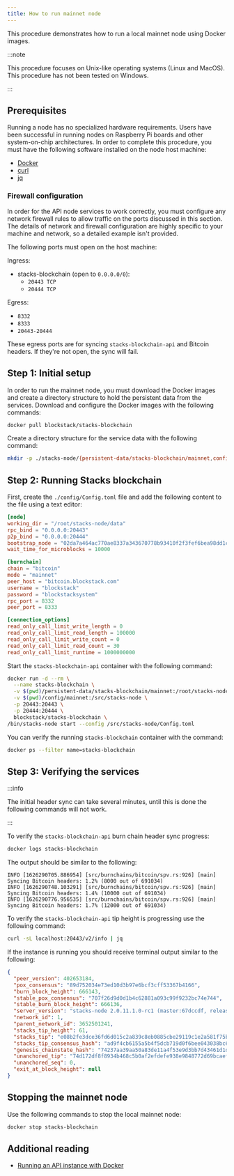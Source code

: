 ```yaml
---
title: How to run mainnet node
---
```


This procedure demonstrates how to run a local mainnet node using Docker images.

:::note

This procedure focuses on Unix-like operating systems (Linux and MacOS). This procedure has not been tested on
Windows.

:::

## Prerequisites

Running a node has no specialized hardware requirements. Users have been successful in running nodes on Raspberry Pi
boards and other system-on-chip architectures. In order to complete this procedure, you must have the following software
installed on the node host machine:

- [Docker](https://docs.docker.com/get-docker/)
- [curl](https://curl.se/download.html)
- [jq](https://stedolan.github.io/jq/download/)

### Firewall configuration

In order for the API node services to work correctly, you must configure any network firewall rules to allow traffic on
the ports discussed in this section. The details of network and firewall configuration are highly specific to your
machine and network, so a detailed example isn't provided.

The following ports must open on the host machine:

Ingress:

- stacks-blockchain (open to `0.0.0.0/0`):
  - `20443 TCP`
  - `20444 TCP`

Egress:

- `8332`
- `8333`
- `20443-20444`

These egress ports are for syncing `stacks-blockchain-api` and Bitcoin headers. If they're not open, the sync will fail.

## Step 1: Initial setup

In order to run the mainnet node, you must download the Docker images and create a directory structure to hold the
persistent data from the services. Download and configure the Docker images with the following commands:

```sh
docker pull blockstack/stacks-blockchain
```

Create a directory structure for the service data with the following command:

```sh
mkdir -p ./stacks-node/{persistent-data/stacks-blockchain/mainnet,config/mainnet} && cd stacks-node
```

## Step 2: Running Stacks blockchain

First, create the `./config/Config.toml` file and add the following content to the
file using a text editor:

```toml
[node]
working_dir = "/root/stacks-node/data"
rpc_bind = "0.0.0.0:20443"
p2p_bind = "0.0.0.0:20444"
bootstrap_node = "02da7a464ac770ae8337a343670778b93410f2f3fef6bea98dd1c3e9224459d36b@seed-0.mainnet.stacks.co:20444,02afeae522aab5f8c99a00ddf75fbcb4a641e052dd48836408d9cf437344b63516@seed-1.mainnet.stacks.co:20444,03652212ea76be0ed4cd83a25c06e57819993029a7b9999f7d63c36340b34a4e62@seed-2.mainnet.stacks.co:20444"
wait_time_for_microblocks = 10000

[burnchain]
chain = "bitcoin"
mode = "mainnet"
peer_host = "bitcoin.blockstack.com"
username = "blockstack"
password = "blockstacksystem"
rpc_port = 8332
peer_port = 8333

[connection_options]
read_only_call_limit_write_length = 0
read_only_call_limit_read_length = 100000
read_only_call_limit_write_count = 0
read_only_call_limit_read_count = 30
read_only_call_limit_runtime = 1000000000
```

Start the `stacks-blockchain-api` container with the following command:

```sh
docker run -d --rm \
  --name stacks-blockchain \
  -v $(pwd)/persistent-data/stacks-blockchain/mainnet:/root/stacks-node/data \
  -v $(pwd)/config/mainnet:/src/stacks-node \
  -p 20443:20443 \
  -p 20444:20444 \
  blockstack/stacks-blockchain \
/bin/stacks-node start --config /src/stacks-node/Config.toml
```

You can verify the running `stacks-blockchain` container with the command:

```sh
docker ps --filter name=stacks-blockchain
```

## Step 3: Verifying the services

:::info

The initial header sync can take several minutes, until this is done the following commands will not work.

:::

To verify the `stacks-blockchain-api` burn chain header sync progress:

```sh
docker logs stacks-blockchain
```

The output should be similar to the following:

```
INFO [1626290705.886954] [src/burnchains/bitcoin/spv.rs:926] [main] Syncing Bitcoin headers: 1.2% (8000 out of 691034)
INFO [1626290748.103291] [src/burnchains/bitcoin/spv.rs:926] [main] Syncing Bitcoin headers: 1.4% (10000 out of 691034)
INFO [1626290776.956535] [src/burnchains/bitcoin/spv.rs:926] [main] Syncing Bitcoin headers: 1.7% (12000 out of 691034)
```

To verify the `stacks-blockchain-api` tip height is progressing use the following command:

```sh
curl -sL localhost:20443/v2/info | jq
```

If the instance is running you should receive terminal output similar to the following:

```json
{
  "peer_version": 402653184,
  "pox_consensus": "89d752034e73ed10d3b97e6bcf3cff53367b4166",
  "burn_block_height": 666143,
  "stable_pox_consensus": "707f26d9d0d1b4c62881a093c99f9232bc74e744",
  "stable_burn_block_height": 666136,
  "server_version": "stacks-node 2.0.11.1.0-rc1 (master:67dccdf, release build, linux [x86_64])",
  "network_id": 1,
  "parent_network_id": 3652501241,
  "stacks_tip_height": 61,
  "stacks_tip": "e08b2fe3dce36fd6d015c2a839c8eb0885cbe29119c1e2a581f75bc5814bce6f",
  "stacks_tip_consensus_hash": "ad9f4cb6155a5b4f5dcb719d0f6bee043038bc63",
  "genesis_chainstate_hash": "74237aa39aa50a83de11a4f53e9d3bb7d43461d1de9873f402e5453ae60bc59b",
  "unanchored_tip": "74d172df8f8934b468c5b0af2efdefe938e9848772d69bcaeffcfe1d6c6ef041",
  "unanchored_seq": 0,
  "exit_at_block_height": null
}
```

## Stopping the mainnet node

Use the following commands to stop the local mainnet node:

```sh
docker stop stacks-blockchain
```

## Additional reading

- [Running an API instance with Docker][]

[running a testnet node with docker]: /get-started/running-testnet-node
[running an api instance with docker]: /get-started/running-api-node
[`stacks-blockchain`]: https://github.com/blockstack/stacks-blockchain
